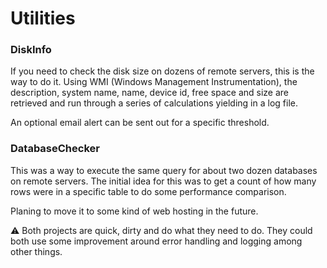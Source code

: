 # Utilities

### DiskInfo
If you need to check the disk size on dozens of remote servers, this is the way to do it. Using WMI (Windows Management Instrumentation), the description, system name, name, device id, free space and size are retrieved and run through a series of calculations yielding [](this) in a log file.

An optional email alert can be sent out for a specific threshold.


### DatabaseChecker
This was a way to execute the same query for about two dozen databases on remote servers. The initial idea for this was to get a count of how many rows were in a specific table to do some performance comparison.

Planing to move it to some kind of web hosting in the future.


:warning: Both projects are quick, dirty and do what they need to do. They could both use some improvement around error handling and logging among other things.
